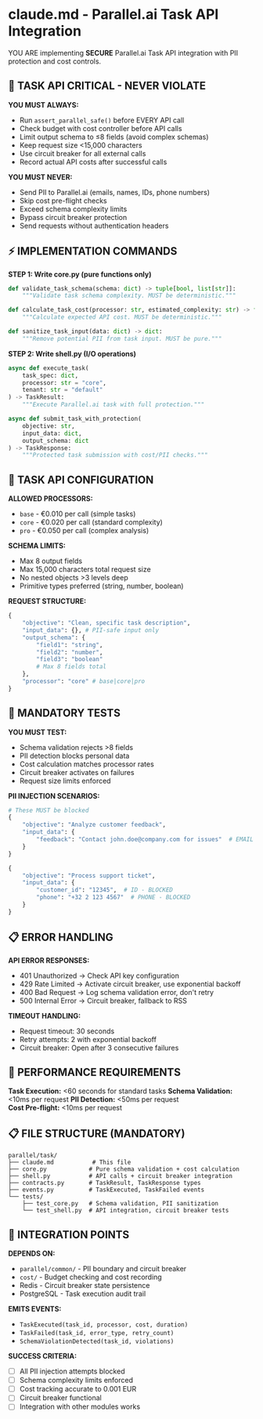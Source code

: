 # claude.md - Parallel.ai Task API Integration

YOU ARE implementing **SECURE** Parallel.ai Task API integration with PII protection and cost controls.

## 🚨 TASK API CRITICAL - NEVER VIOLATE

**YOU MUST ALWAYS:**
- Run `assert_parallel_safe()` before EVERY API call
- Check budget with cost controller before API calls
- Limit output schema to ≤8 fields (avoid complex schemas)
- Keep request size <15,000 characters
- Use circuit breaker for all external calls
- Record actual API costs after successful calls

**YOU MUST NEVER:**
- Send PII to Parallel.ai (emails, names, IDs, phone numbers)
- Skip cost pre-flight checks
- Exceed schema complexity limits
- Bypass circuit breaker protection
- Send requests without authentication headers

## ⚡ IMPLEMENTATION COMMANDS

**STEP 1: Write core.py (pure functions only)**
```python
def validate_task_schema(schema: dict) -> tuple[bool, list[str]]:
    """Validate task schema complexity. MUST be deterministic."""

def calculate_task_cost(processor: str, estimated_complexity: str) -> float:
    """Calculate expected API cost. MUST be deterministic."""

def sanitize_task_input(data: dict) -> dict:
    """Remove potential PII from task input. MUST be pure."""
```

**STEP 2: Write shell.py (I/O operations)**
```python
async def execute_task(
    task_spec: dict,
    processor: str = "core",
    tenant: str = "default"
) -> TaskResult:
    """Execute Parallel.ai task with full protection."""

async def submit_task_with_protection(
    objective: str,
    input_data: dict,
    output_schema: dict
) -> TaskResponse:
    """Protected task submission with cost/PII checks."""
```

## 🔧 TASK API CONFIGURATION

**ALLOWED PROCESSORS:**
- `base` - €0.010 per call (simple tasks)
- `core` - €0.020 per call (standard complexity)  
- `pro` - €0.050 per call (complex analysis)

**SCHEMA LIMITS:**
- Max 8 output fields
- Max 15,000 characters total request size
- No nested objects >3 levels deep
- Primitive types preferred (string, number, boolean)

**REQUEST STRUCTURE:**
```python
{
    "objective": "Clean, specific task description",
    "input_data": {}, # PII-safe input only
    "output_schema": {
        "field1": "string",
        "field2": "number", 
        "field3": "boolean"
        # Max 8 fields total
    },
    "processor": "core" # base|core|pro
}
```

## 🧪 MANDATORY TESTS

**YOU MUST TEST:**
- Schema validation rejects >8 fields
- PII detection blocks personal data
- Cost calculation matches processor rates
- Circuit breaker activates on failures
- Request size limits enforced

**PII INJECTION SCENARIOS:**
```python
# These MUST be blocked
{
    "objective": "Analyze customer feedback", 
    "input_data": {
        "feedback": "Contact john.doe@company.com for issues"  # EMAIL - BLOCKED
    }
}

{
    "objective": "Process support ticket",
    "input_data": {
        "customer_id": "12345",  # ID - BLOCKED
        "phone": "+32 2 123 4567"  # PHONE - BLOCKED  
    }
}
```

## 📋 ERROR HANDLING

**API ERROR RESPONSES:**
- 401 Unauthorized → Check API key configuration
- 429 Rate Limited → Activate circuit breaker, use exponential backoff
- 400 Bad Request → Log schema validation error, don't retry
- 500 Internal Error → Circuit breaker, fallback to RSS

**TIMEOUT HANDLING:**
- Request timeout: 30 seconds
- Retry attempts: 2 with exponential backoff
- Circuit breaker: Open after 3 consecutive failures

## 🎯 PERFORMANCE REQUIREMENTS

**Task Execution:** <60 seconds for standard tasks
**Schema Validation:** <10ms per request
**PII Detection:** <50ms per request  
**Cost Pre-flight:** <10ms per request

## 📋 FILE STRUCTURE (MANDATORY)

```
parallel/task/
├── claude.md           # This file
├── core.py            # Pure schema validation + cost calculation
├── shell.py           # API calls + circuit breaker integration
├── contracts.py       # TaskResult, TaskResponse types  
├── events.py          # TaskExecuted, TaskFailed events
└── tests/
    ├── test_core.py   # Schema validation, PII sanitization
    └── test_shell.py  # API integration, circuit breaker tests
```

## 🔗 INTEGRATION POINTS

**DEPENDS ON:**
- `parallel/common/` - PII boundary and circuit breaker
- `cost/` - Budget checking and cost recording
- Redis - Circuit breaker state persistence
- PostgreSQL - Task execution audit trail

**EMITS EVENTS:**
- `TaskExecuted(task_id, processor, cost, duration)`
- `TaskFailed(task_id, error_type, retry_count)`
- `SchemaViolationDetected(task_id, violations)`

**SUCCESS CRITERIA:**
- [ ] All PII injection attempts blocked
- [ ] Schema complexity limits enforced
- [ ] Cost tracking accurate to 0.001 EUR
- [ ] Circuit breaker functional
- [ ] Integration with other modules works